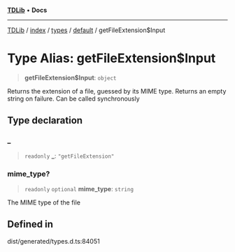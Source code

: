 [**TDLib**](../../../../../../README.md) • **Docs**

***

[TDLib](../../../../../../modules.md) / [index](../../../../../README.md) / [types](../../../README.md) / [default](../README.md) / getFileExtension$Input

# Type Alias: getFileExtension$Input

> **getFileExtension$Input**: `object`

Returns the extension of a file, guessed by its MIME type. Returns an empty string on failure. Can be called synchronously

## Type declaration

### \_

> `readonly` **\_**: `"getFileExtension"`

### mime\_type?

> `readonly` `optional` **mime\_type**: `string`

The MIME type of the file

## Defined in

dist/generated/types.d.ts:84051
